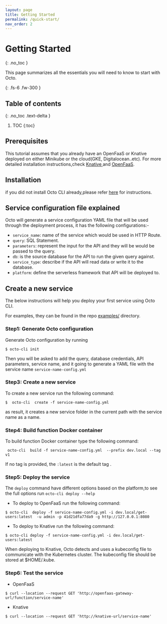 ```yaml
---
layout: page
title: Getting Started
permalink: /quick-start/
nav_order: 2
---
```


# Getting Started
{: .no_toc }

This page summarizes all the essentials you will need to know to start with Octo.

{: .fs-6 .fw-300 }



## Table of contents
{: .no_toc .text-delta }

1. TOC
{:toc}



## Prerequisites

 This tutorial assumes that you already have an OpenFaaS or Knative deployed on either Minikube or the cloud(GKE, Digitalocean..etc).
For more detailed installation instructions,check  [Knative ](https://knative.dev/docs/install/) 
 and [OpenFaaS](https://docs.openfaas.com/deployment/).


## Installation
if you did not install Octo CLI already,please refer [here](/octo/installation/) for instructions.

## Service configuration file explained
Octo will generate a service configuration YAML file that will be used through the deployment process, 
it has the following configurations:-

- `service_name`: name of the service which would be used in HTTP Route.
-  `query`: SQL Statement.
- `parameters`: represent the input for the API and they will be would be passed to the query.
-  `db`:  is the source database for the  API to run the given query against.
- `service_type`: describe if the API will read data or write it to the database.
- `platform`: define the serverless framework that API will be deployed to.


## Create a new service
The below instructions will help you deploy your first service using Octo CLI.

For examples, they can be found in the repo [examples/](https://github.com/octoproject/octo-cli/tree/master/examples) directory. 

### Step1: Generate Octo configuration
Generate Octo configuration by running
```
$ octo-cli init 
```
Then you will be asked to add the query, database credentials, API parameters, service name, and it
going to generate a YAML file with the service name `service-name-config.yml`

### Step3: Create a new service
To create a new service run the following command:
```
$  octo-cli  create -f service-name-config.yml
```
as result, it creates a new service folder in the current path with the service name as a name.

### Step4: Build function Docker container
To build function Docker container type the following command: 
```
 octo-cli  build -f service-name-config.yml  --prefix dev.local --tag v1
```
If no tag is provided, the `:latest` is the default tag .


### Step5: Deploy the service
The `deploy` command have different options based on the platform,to see the full options run `octo-cli deploy --help`

- To deploy to OpenFaaS run the following command: 
```
$ octo-cli  deploy -f service-name-config.yml -i dev.local/get-users:latest  -u admin -p 41d21dfa77da9 -g http://127.0.0.1:8080
```
- To deploy to Knative run the following command: 
```
$ octo-cli deploy -f service-name-config.yml -i dev.local/get-users:latest
```
When deploying to Knative, Octo detects and uses a kubeconfig file to communicate with the Kubernetes cluster. The kubeconfig file should be stored at $HOME/.kube.

### Step6: Test the service
- OpenFaaS
```
$ curl --location --request GET 'http://openfaas-gateway-url/function/service-name'
```

- Knative
```
$ curl --location --request GET 'http://knative-url/service-name'
```